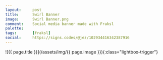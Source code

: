 ```yaml
---
layout:		post
title:		Swirl Banner
image:		Swirl Banner.png
comment:	Social media banner made with Fraksl
palette:	
tags:		[fraksl]
social:		https://signs.codes/@jez/102934416342387916
---
```


<span class="lightbox-trigger">
![{{ page.title }}](/assets/img/{{ page.image }}){:class="lightbox-trigger"}
</span>

